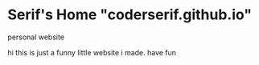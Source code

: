 # Serif's Home "coderserif.github.io"
personal website

hi this is just a funny little website i made. have fun
